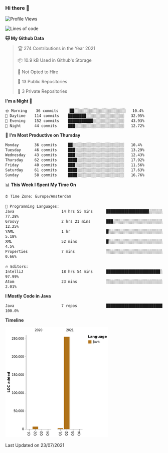 ### Hi there 👋


<!--START_SECTION:waka-->
![Profile Views](http://img.shields.io/badge/Profile%20Views-0-blue)

![Lines of code](https://img.shields.io/badge/From%20Hello%20World%20I%27ve%20Written-264010%20lines%20of%20code-blue)

**🐱 My Github Data** 

> 🏆 274 Contributions in the Year 2021
 > 
> 📦 10.9 kB Used in Github's Storage 
 > 
> 🚫 Not Opted to Hire
 > 
> 📜 13 Public Repositories 
 > 
> 🔑 3 Private Repositories  
 > 
**I'm a Night 🦉** 

```text
🌞 Morning    36 commits     ██░░░░░░░░░░░░░░░░░░░░░░░   10.4% 
🌆 Daytime    114 commits    ████████░░░░░░░░░░░░░░░░░   32.95% 
🌃 Evening    152 commits    ███████████░░░░░░░░░░░░░░   43.93% 
🌙 Night      44 commits     ███░░░░░░░░░░░░░░░░░░░░░░   12.72%

```
📅 **I'm Most Productive on Thursday** 

```text
Monday       36 commits     ██░░░░░░░░░░░░░░░░░░░░░░░   10.4% 
Tuesday      46 commits     ███░░░░░░░░░░░░░░░░░░░░░░   13.29% 
Wednesday    43 commits     ███░░░░░░░░░░░░░░░░░░░░░░   12.43% 
Thursday     62 commits     ████░░░░░░░░░░░░░░░░░░░░░   17.92% 
Friday       40 commits     ███░░░░░░░░░░░░░░░░░░░░░░   11.56% 
Saturday     61 commits     ████░░░░░░░░░░░░░░░░░░░░░   17.63% 
Sunday       58 commits     ████░░░░░░░░░░░░░░░░░░░░░   16.76%

```


📊 **This Week I Spent My Time On** 

```text
⌚︎ Time Zone: Europe/Amsterdam

💬 Programming Languages: 
Java                     14 hrs 55 mins      ███████████████████░░░░░░   77.28% 
Groovy                   2 hrs 21 mins       ███░░░░░░░░░░░░░░░░░░░░░░   12.25% 
YAML                     1 hr                █░░░░░░░░░░░░░░░░░░░░░░░░   5.18% 
XML                      52 mins             █░░░░░░░░░░░░░░░░░░░░░░░░   4.5% 
Properties               7 mins              ░░░░░░░░░░░░░░░░░░░░░░░░░   0.66%

🔥 Editors: 
IntelliJ                 18 hrs 54 mins      ████████████████████████░   97.99% 
Atom                     23 mins             ░░░░░░░░░░░░░░░░░░░░░░░░░   2.01%

```

**I Mostly Code in Java** 

```text
Java                     7 repos             █████████████████████████   100.0%

```


**Timeline**

![Chart not found](https://raw.githubusercontent.com/powercasgamer/powercasgamer/master/charts/bar_graph.png) 


 Last Updated on 23/07/2021
<!--END_SECTION:waka-->
